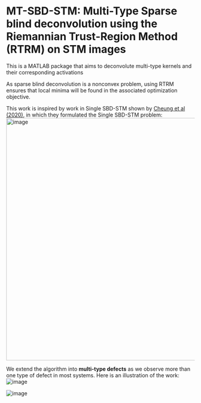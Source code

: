 # MT-SBD-STM: Multi-Type Sparse blind deconvolution using the Riemannian Trust-Region Method (RTRM) on STM images

This is a MATLAB package that aims to deconvolute multi-type kernels and their corresponding activations

As sparse blind deconvolution is a nonconvex problem, using RTRM ensures that local minima will be found in the associated optimization objective.

This work is inspired by work in Single SBD-STM shown by [Cheung et al (2020)](https://www.nature.com/articles/s41467-020-14633-1), in which they formulated the Single SBD-STM problem: 
<img width="646" alt="image" src="https://github.com/user-attachments/assets/63946883-6cfa-44b0-b877-e28cfaf07c72" />

We extend the algorithm into **multi-type defects** as we observe more than one type of defect in most systems. Here is an illustration of the work: 
![image](https://github.com/user-attachments/assets/e48e51e4-87cc-4fa6-84c2-d0be148adbe3)

![image](https://github.com/user-attachments/assets/ddb843be-a8e6-4a6b-8871-60a3d1dd65ce)


